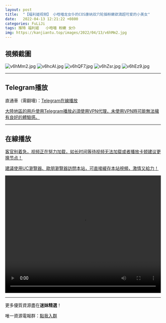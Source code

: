 ```yaml
---
layout: post
title:  "【福利姬视频】 小晗喵龙女仆的COS康纳双穴轮插粉嫩欲滴超可爱的小美女"
date:   2022-04-13 12:21:22 +0800
categories: FuLiJi
tags: 推特 福利姬   小晗喵 粉嫩 女仆
img: https://kanjiantu.top/images/2022/04/13/v6hMm2.jpg
---
```



## 視頻截圖

![v6hMm2.jpg](https://kanjiantu.top/images/2022/04/13/v6hMm2.jpg)
![v6hcAI.jpg](https://kanjiantu.top/images/2022/04/13/v6hcAI.jpg)
![v6hQF7.jpg](https://kanjiantu.top/images/2022/04/13/v6hQF7.jpg)
![v6hZsr.jpg](https://kanjiantu.top/images/2022/04/13/v6hZsr.jpg)
![v6hEz9.jpg](https://kanjiantu.top/images/2022/04/13/v6hEz9.jpg)

* * *
## Telegram播放

直通車（需翻墻)：[Telegram在線播放](https://t.me/mimeijingxuan/670)


<u>大陸地區的用戶使用Telegram播放必須使用VPN代理，未使用VPN時可能無法擁有良好的體驗感。</u> 
* * *
## 在線播放
<u>客官别着急，视频正在努力加载，如长时间等待视频无法加载或者播放卡顿建议更换节点！</u>

<u>建議使用UC瀏覽器、歐朋瀏覽器訪問本站，可直接緩存本站視頻，激情又給力！</u>
<center><video src="https://cdn.publer.io/uploads/videos/6251f8d0db27973fa7fa7bf9/24554915dfa124674ad45a58627433db.mp4" width="100%" height="380px" controls="controls"></video></center>

* * *
更多優質資源盡在**迷妹精選**！

唯一資源電報群：[點我入群](https://t.me/mimeijingxuan)


